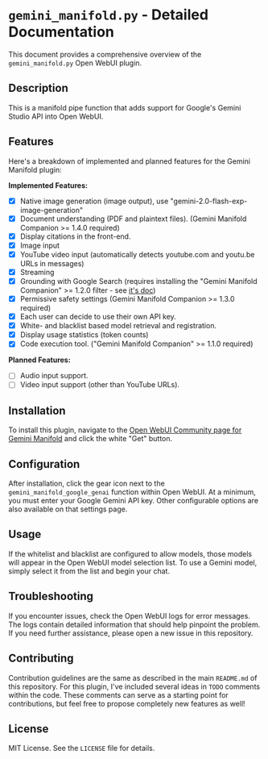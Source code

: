 # `gemini_manifold.py` - Detailed Documentation

This document provides a comprehensive overview of the `gemini_manifold.py` Open WebUI plugin.

## Description

This is a manifold pipe function that adds support for Google's Gemini Studio API into Open WebUI.

## Features

Here's a breakdown of implemented and planned features for the Gemini Manifold plugin:

**Implemented Features:**

-   [x] Native image generation (image output), use "gemini-2.0-flash-exp-image-generation"
-   [x] Document understanding (PDF and plaintext files). (Gemini Manifold Companion >= 1.4.0 required)
-   [x] Display citations in the front-end.
-   [x] Image input
-   [x] YouTube video input (automatically detects youtube.com and youtu.be URLs in messages)
-   [x] Streaming
-   [x] Grounding with Google Search (requires installing the "Gemini Manifold Companion" >= 1.2.0 filter - see [it's doc](../filters/gemini_manifold_companion.md))
-   [x] Permissive safety settings (Gemini Manifold Companion >= 1.3.0 required)
-   [x] Each user can decide to use their own API key.
-   [x] White- and blacklist based model retrieval and registration.
-   [x] Display usage statistics (token counts)
-   [x] Code execution tool. ("Gemini Manifold Companion" >= 1.1.0 required)

**Planned Features:**

-   [ ] Audio input support.
-   [ ] Video input support (other than YouTube URLs).

## Installation

To install this plugin, navigate to the [Open WebUI Community page for Gemini Manifold](https://openwebui.com/f/suurt8ll/gemini_manifold_google_genai) and click the white "Get" button.

## Configuration

After installation, click the gear icon next to the `gemini_manifold_google_genai` function within Open WebUI. At a minimum, you must enter your Google Gemini API key. Other configurable options are also available on that settings page.

## Usage

If the whitelist and blacklist are configured to allow models, those models will appear in the Open WebUI model selection list. To use a Gemini model, simply select it from the list and begin your chat.

## Troubleshooting

If you encounter issues, check the Open WebUI logs for error messages. The logs contain detailed information that should help pinpoint the problem. If you need further assistance, please open a new issue in this repository.

## Contributing

Contribution guidelines are the same as described in the main `README.md` of this repository. For this plugin, I've included several ideas in `TODO` comments within the code. These comments can serve as a starting point for contributions, but feel free to propose completely new features as well!

## License

MIT License. See the `LICENSE` file for details.
